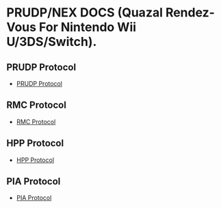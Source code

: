 # PRUDP/NEX DOCS (Quazal Rendez-Vous For Nintendo Wii U/3DS/Switch).
## PRUDP Protocol
- [PRUDP Protocol](https://github.com/rraptor06/NintendoScripts/tree/main/nex/PRUDP.md)

## RMC Protocol
- [RMC Protocol](https://github.com/rraptor06/NintendoScripts/tree/main/nex/RMC.md)

## HPP Protocol
- [HPP Protocol](https://github.com/rraptor06/NintendoScripts/tree/main/nex/HPP.md)

## PIA Protocol
- [PIA Protocol](https://github.com/rraptor06/NintendoScripts/tree/main/nex/PIA.md)
